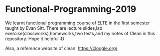 # Functional-Programming-2019
We learnt functional programming course of ELTE in the first semester taught by Evan Sitt.
There are lecture slides,lab exercise(classworks),homeworks,two tests,and my notes of Clean in this repository. 
Hope it helpful :D

Also, a reference website of clean:
https://cloogle.org/  


